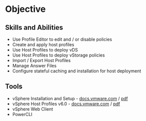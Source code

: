 # Objective 
## Skills and Abilities
* Use Profile Editor to edit and / or disable policies
* Create and apply host profiles
* Use Host Profiles to deploy vDS
* Use Host Profiles to deploy vStorage policies
* Import / Export Host Profiles
* Manage Answer Files
* Configure stateful caching and installation for host deployment

## Tools
* vSphere Installation and Setup - [docs.vmware.com](https://docs.vmware.com/en/VMware-vSphere/6.0/com.vmware.vsphere.install.doc/GUID-7C9A1E23-7FCD-4295-9CB1-C932F2423C63.html) / [pdf](https://docs.vmware.com/en/VMware-vSphere/6.0/vsphere-esxi-vcenter-server-602-installation-setup-guide.pdf)
* vSphere Host Profiles v6.0 - [docs.vmware.com](https://docs.vmware.com/en/VMware-vSphere/6.0/com.vmware.vsphere.hostprofiles.doc/GUID-78BB234A-D735-4356-9CCF-19DD55DB8060.html) / [pdf](https://docs.vmware.com/en/VMware-vSphere/6.0/vsphere-esxi-vcenter-server-601-host-profiles-guide.pdf)
* vSphere Web Client
* PowerCLI